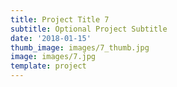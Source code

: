 ```yaml
---
title: Project Title 7
subtitle: Optional Project Subtitle
date: '2018-01-15'
thumb_image: images/7_thumb.jpg
image: images/7.jpg
template: project
---
```

